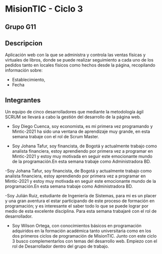 # MisionTIC - Ciclo 3
## Grupo G11
## Descripcion 
Aplicación web con la que se administra y controla las ventas físicas y virtuales de libros, donde se puede realizar seguimiento a cada uno de los pedidos tanto en locales físicos como hechos desde la página, recopilando  información sobre: 

- Establecimiento, 
- Fecha 


## Integrantes
Un equipo de cinco desarrolladores que mediante la metodología ágil SCRUM se llevará a cabo la gestión del desarrollo de la página web.
- Soy Diego Cuenca, soy economista, es mi primera vez programando y Mintic-2021 ha sido una ventana de aprendizaje muy grande, en esta semana trabaje  con el rol de Scrum Master.

- Soy Johana Tafur, soy financista, de Bogotá y actualmente trabajo como analista financiera, estoy aprendiendo por primera vez a programar en Mintic-2021 y estoy muy motivada en seguir este emocionante mundo de la programación.En esta semana trabaje como Administradora BD.


-Soy Johana Tafur, soy financista, de Bogotá y actualmente trabajo como analista financiera, estoy aprendiendo por primera vez a programar en Mintic-2021 y estoy muy motivada en seguir este emocionante mundo de la programación.En esta semana trabaje como Administradora BD.

-Soy Julián Ruiz, estudiante de Ingeniería de Sistemas, para mi es un placer y una gran aventura el estar participando de este proceso de formación en programación; y es interesante el saber todo lo que se puede lograr por medio de esta excelente disciplina. Para esta semana trabajaré con el rol de desarrollador.


- Soy Wilson Ortega, con conocimientos básicos en programación adquiridos en la formación académica tanto universitaria como en los dos primeros ciclos de programación de MisionTIC. Junto con este ciclo 3 busco complementarlos con temas del desarrollo web. Empiezo con el rol de Desarrollador dentro del grupo de trabajo.

